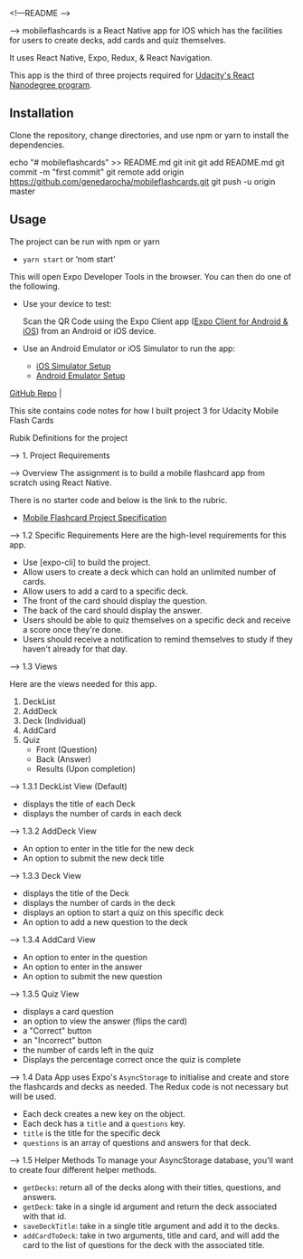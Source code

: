<!—README  -->



—>  mobileflashcards is a React Native app for IOS which has the facilities for users to create decks, add cards and quiz themselves.


It uses React Native, Expo, Redux, & React Navigation.

This app is the third of three projects required for [Udacity's React Nanodegree program](https://www.udacity.com/course/react-nanodegree--nd019).


## Installation

Clone the repository, change directories, and use npm or yarn to install the dependencies.

echo "# mobileflashcards" >> README.md
git init
git add README.md
git commit -m "first commit"
git remote add origin https://github.com/genedarocha/mobileflashcards.git
git push -u origin master


## Usage

The project can be run with npm or yarn

- `yarn start` or ‘nom start’

This will open Expo Developer Tools in the browser.  You can then do one of the following.

- Use your device to test:

    Scan the QR Code using the Expo Client app ([Expo Client for Android & iOS](https://expo.io/tools#client))  from an Android or iOS device.
- Use an Android Emulator or iOS Simulator to run the app:
    - [iOS Simulator Setup](https://docs.expo.io/versions/v33.0.0/introduction/installation/#ios-simulator)
    - [Android Emulator Setup](https://docs.expo.io/versions/v33.0.0/introduction/installation/#android-emulator)

[GitHub Repo](https://github.com/genedarocha/mobileflashcards/) |


This site contains code notes for how I built project 3 for Udacity Mobile Flash Cards

Rubik Definitions for the project

—> 1. Project Requirements

—> Overview
The assignment is to build a mobile flashcard app from scratch using React Native.

There is no starter code and below is the link to the rubric.

- [Mobile Flashcard Project Specification](https://review.udacity.com/#!/rubrics/1021/view)

—> 1.2 Specific Requirements
Here are the high-level requirements for this app.

- Use [expo-cli] to build the project.
- Allow users to create a deck which can hold an unlimited number of cards.
- Allow users to add a card to a specific deck.
- The front of the card should display the question.
- The back of the card should display the answer.
- Users should be able to quiz themselves on a specific deck and receive a score once they're done.
- Users should receive a notification to remind themselves to study if they haven't already for that day.

—> 1.3 Views

Here are the views needed for this app.

1. DeckList
2. AddDeck
3. Deck (Individual)
4. AddCard
5. Quiz
   - Front (Question)
   - Back (Answer)
   - Results (Upon completion)

—>  1.3.1 DeckList View (Default)

- displays the title of each Deck
- displays the number of cards in each deck

—> 1.3.2 AddDeck View

- An option to enter in the title for the new deck
- An option to submit the new deck title

—>  1.3.3 Deck View

- displays the title of the Deck
- displays the number of cards in the deck
- displays an option to start a quiz on this specific deck
- An option to add a new question to the deck

—> 1.3.4 AddCard View

- An option to enter in the question
- An option to enter in the answer
- An option to submit the new question

—>  1.3.5 Quiz View

- displays a card question
- an option to view the answer (flips the card)
- a "Correct" button
- an "Incorrect" button
- the number of cards left in the quiz
- Displays the percentage correct once the quiz is complete

—>  1.4 Data
App uses Expo's `AsyncStorage` to initialise and create and store the flashcards and decks as needed. The Redux code is not necessary but will be used. 

- Each deck creates a new key on the object.
- Each deck has a `title` and a `questions` key.
- `title` is the title for the specific deck
- `questions` is an array of questions and answers for that deck.

—>  1.5 Helper Methods
To manage your AsyncStorage database, you'll want to create four different helper methods.

- `getDecks`: return all of the decks along with their titles, questions, and answers.
- `getDeck`: take in a single id argument and return the deck associated with that id.
- `saveDeckTitle`: take in a single title argument and add it to the decks.
- `addCardToDeck`: take in two arguments, title and card, and will add the card to the list of questions for the deck with the associated title.